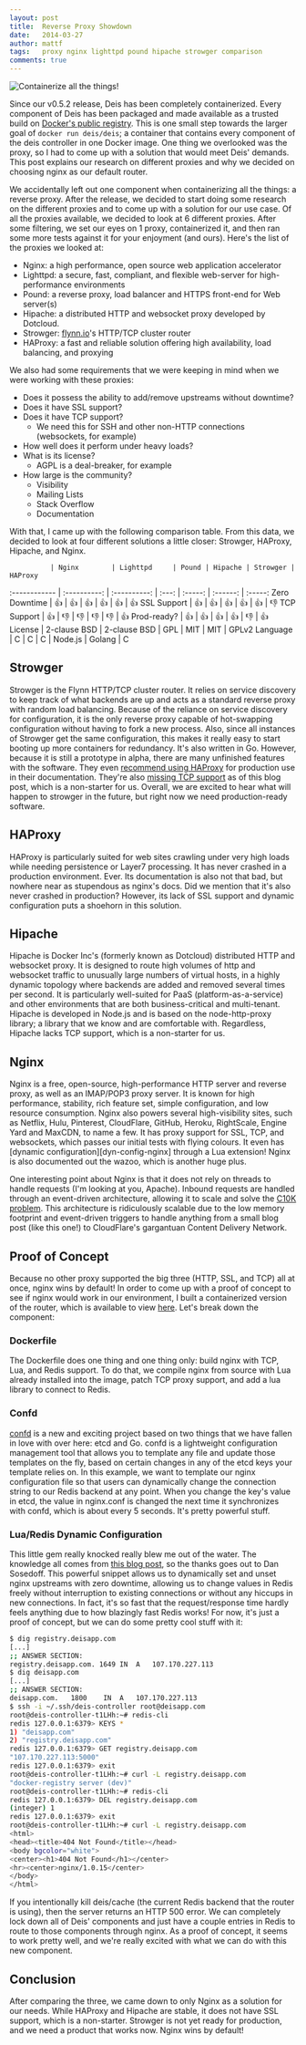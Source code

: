```yaml
---
layout: post
title:  Reverse Proxy Showdown
date:   2014-03-27
author: mattf
tags:   proxy nginx lighttpd pound hipache strowger comparison
comments: true
---
```


![Containerize all the things!](/assets/img/containerize-all-the-things.jpg)

Since our v0.5.2 release, Deis has been completely containerized. Every component of Deis
has been packaged and made available as a trusted build on
[Docker's public registry](https://index.docker.io/u/deis/). This is one small step
towards the larger goal of `docker run deis/deis`; a container that contains every
component of the deis controller in one Docker image. One thing we overlooked was the
proxy, so I had to come up with a solution that would meet Deis' demands. This post
explains our research on different proxies and why we decided on choosing nginx as our
default router.

We accidentally left out one component when containerizing all the things: a reverse
proxy. After the release, we decided to start doing some research on the different
proxies and to come up with a solution for our use case. Of all the proxies available, we
decided to look at 6 different proxies. After some filtering, we set our eyes on 1
proxy, containerized it, and then ran some more tests against it for your enjoyment (and
ours). Here's the list of the proxies we looked at:

- Nginx: a high performance, open source web application accelerator
- Lighttpd: a secure, fast, compliant, and flexible web-server for high-performance environments
- Pound: a reverse proxy, load balancer and HTTPS front-end for Web server(s)
- Hipache: a distributed HTTP and websocket proxy developed by Dotcloud.
- Strowger: [flynn.io](https://flynn.io/)'s HTTP/TCP cluster router
- HAProxy: a fast and reliable solution offering high availability, load balancing, and proxying

We also had some requirements that we were keeping in mind when we were working with
these proxies:

- Does it possess the ability to add/remove upstreams without downtime?
- Does it have SSL support?
- Does it have TCP support?
  * We need this for SSH and other non-HTTP connections (websockets, for example)
- How well does it perform under heavy loads?
- What is its license?
  * AGPL is a deal-breaker, for example
- How large is the community?
  * Visibility
  * Mailing Lists
  * Stack Overflow
  * Documentation

With that, I came up with the following comparison table. From this data, we decided to
look at four different solutions a little closer: Strowger, HAProxy, Hipache, and Nginx.

              | Nginx        | Lighttpd     | Pound | Hipache | Strowger | HAProxy
:------------ | :----------: | :----------: | :---: | :-----: | :------: | :-----:
Zero Downtime | :+1:         | :+1:         | :+1:  | :+1:    | :+1:     | :+1:
SSL Support   | :+1:         | :+1:         | :+1:  | :+1:    | :+1:     | :-1:
TCP Support   | :+1:         | :-1:         | :-1:  | :-1:    | :-1:     | :+1:
Prod-ready?   | :+1:         | :+1:         | :+1:  | :+1:    | :-1:     | :+1:
License       | 2-clause BSD | 2-clause BSD | GPL   | MIT     | MIT      | GPLv2
Language      | C            | C            | C     | Node.js | Golang   | C

## Strowger

Strowger is the Flynn HTTP/TCP cluster router. It relies on service discovery to keep
track of what backends are up and acts as a standard reverse proxy with random load
balancing. Because of the reliance on service discovery for configuration, it is the only
reverse proxy capable of hot-swapping configuration without having to fork a new process.
Also, since all instances of Strowger get the same configuration, this makes it really
easy to start booting up more containers for redundancy. It's also written in Go.
However, because it is still a prototype in alpha, there are many unfinished features with
the software. They even
[recommend using HAProxy](https://github.com/flynn/strowger/tree/2a228596d142cf01bf443d1ffb3aede8df0f9e5f#benefits-over-haproxynginx)
for production use in their documentation. They're also
[missing TCP support](https://github.com/flynn/strowger/issues/9) as of this blog post,
which is a non-starter for us. Overall, we are excited to hear what will happen to
strowger in the future, but right now we need production-ready software.

## HAProxy

HAProxy is particularly suited for web sites crawling under very high loads while needing
persistence or Layer7 processing. It has never crashed in a production environment. Ever.
Its documentation is also not that bad, but nowhere near as stupendous as nginx's docs.
Did we mention that it's also never crashed in production? However, its lack of SSL
support and dynamic configuration puts a shoehorn in this solution.

## Hipache

Hipache is Docker Inc's (formerly known as Dotcloud) distributed HTTP and websocket proxy.
It is designed to route high volumes of http and websocket traffic to unusually large
numbers of virtual hosts, in a highly dynamic topology where backends are added and
removed several times per second. It is particularly well-suited for PaaS
(platform-as-a-service) and other environments that are both business-critical and
multi-tenant. Hipache is developed in Node.js and is based on the node-http-proxy library;
a library that we know and are comfortable with. Regardless, Hipache lacks TCP support,
which is a non-starter for us.

## Nginx

Nginx is a free, open-source, high-performance HTTP server and reverse proxy, as well as
an IMAP/POP3 proxy server. It is known for high performance, stability, rich feature
set, simple configuration, and low resource consumption. Nginx also powers several
high-visibility sites, such as Netflix, Hulu, Pinterest, CloudFlare, GitHub, Heroku,
RightScale, Engine Yard and MaxCDN, to name a few. It has proxy support for SSL, TCP,
and websockets, which passes our initial tests with flying colours. It even has
[dynamic configuration][dyn-config-nginx] through a Lua extension! Nginx is also
documented out the wazoo, which is another huge plus.

One interesting point about Nginx is that it does not rely on threads to handle requests
(I'm looking at you, Apache). Inbound requests are handled through an event-driven
architecture, allowing it to scale and solve the [C10K problem][c10k]. This architecture
is ridiculously scalable due to the low memory footprint and event-driven triggers to
handle anything from a small blog post (like this one!) to CloudFlare's gargantuan
Content Delivery Network.

## Proof of Concept

Because no other proxy supported the big three (HTTP, SSL, and TCP) all at once, nginx
wins by default! In order to come up with a proof of concept to see if nginx would work
in our environment, I built a containerized version of the router, which is available
to view [here](https://github.com/opdemand/deis/commit/660af5d9a02aa3b1ef26aaa66b00dfdd08114201).
Let's break down the component:

### Dockerfile

The Dockerfile does one thing and one thing only: build nginx with TCP, Lua, and Redis
support. To do that, we compile nginx from source with Lua already installed into the
image, patch TCP proxy support, and add a lua library to connect to Redis.

### Confd

[confd](https://github.com/kelseyhightower/confd) is a new and exciting project based on
two things that we have fallen in love with over here: etcd and Go. confd is a lightweight
configuration management tool that allows you to template any file and update those
templates on the fly, based on certain changes in any of the etcd keys your template
relies on. In this example, we want to template our nginx configuration file so that users
can dynamically change the connection string to our Redis backend at any point. When you
change the key's value in etcd, the value in nginx.conf is changed the next time it
synchronizes with confd, which is about every 5 seconds. It's pretty powerful stuff.

### Lua/Redis Dynamic Configuration

This little gem really knocked really blew me out of the water. The knowledge all comes
from [this blog post][dyn-config-redis], so the thanks goes out to Dan Sosedoff. This
powerful snippet allows us to dynamically set and unset nginx upstreams with zero
downtime, allowing us to change values in Redis freely without interruption to existing
connections or without any hiccups in new connections. In fact, it's so fast that the
request/response time hardly feels anything due to how blazingly fast Redis works! For
now, it's just a proof of concept, but we can do some pretty cool stuff with it:

```bash
$ dig registry.deisapp.com
[...]
;; ANSWER SECTION:
registry.deisapp.com. 1649 IN  A   107.170.227.113
$ dig deisapp.com
[...]
;; ANSWER SECTION:
deisapp.com.   1800    IN  A   107.170.227.113
$ ssh -i ~/.ssh/deis-controller root@deisapp.com
root@deis-controller-t1LHh:~# redis-cli
redis 127.0.0.1:6379> KEYS *
1) "deisapp.com"
2) "registry.deisapp.com"
redis 127.0.0.1:6379> GET registry.deisapp.com
"107.170.227.113:5000"
redis 127.0.0.1:6379> exit
root@deis-controller-t1LHh:~# curl -L registry.deisapp.com
"docker-registry server (dev)"
root@deis-controller-t1LHh:~# redis-cli
redis 127.0.0.1:6379> DEL registry.deisapp.com
(integer) 1
redis 127.0.0.1:6379> exit
root@deis-controller-t1LHh:~# curl -L registry.deisapp.com
<html>
<head><title>404 Not Found</title></head>
<body bgcolor="white">
<center><h1>404 Not Found</h1></center>
<hr><center>nginx/1.0.15</center>
</body>
</html>
```

If you intentionally kill deis/cache (the current Redis backend that the router is using),
then the server returns an HTTP 500 error. We can completely lock down all of Deis'
components and just have a couple entries in Redis to route to those components through
nginx.  As a proof of concept, it seems to work pretty well, and we're really excited with
what we can do with this new component.

## Conclusion

After comparing the three, we came down to only Nginx as a solution for our needs. While
HAProxy and Hipache are stable, it does not have SSL support, which is a non-starter.
Strowger is not yet ready for production, and we need a product that works now. Nginx wins
by default!

[c10k]: http://www.kegel.com/c10k.html
[dyn-config-redis]: http://sosedoff.com/2012/06/11/dynamic-nginx-upstreams-with-lua-and-redis.html
